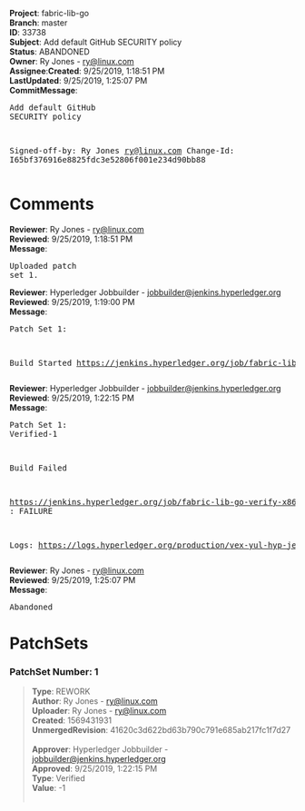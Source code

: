 <strong>Project</strong>: fabric-lib-go</br><strong>Branch</strong>: master<br><strong>ID</strong>: 33738<br><strong>Subject</strong>: Add default GitHub SECURITY policy<br><strong>Status</strong>: ABANDONED<br><strong>Owner</strong>: Ry Jones - ry@linux.com<br><strong>Assignee</strong>:<strong>Created</strong>: 9/25/2019, 1:18:51 PM<br><strong>LastUpdated</strong>: 9/25/2019, 1:25:07 PM<br><strong>CommitMessage</strong>:<br><pre>Add default GitHub SECURITY policy

Signed-off-by: Ry Jones <ry@linux.com>
Change-Id: I65bf376916e8825fdc3e52806f001e234d90bb88
</pre><h1>Comments</h1><strong>Reviewer</strong>: Ry Jones - ry@linux.com<br><strong>Reviewed</strong>: 9/25/2019, 1:18:51 PM<br><strong>Message</strong>: <pre>Uploaded patch set 1.</pre><strong>Reviewer</strong>: Hyperledger Jobbuilder - jobbuilder@jenkins.hyperledger.org<br><strong>Reviewed</strong>: 9/25/2019, 1:19:00 PM<br><strong>Message</strong>: <pre>Patch Set 1:

Build Started https://jenkins.hyperledger.org/job/fabric-lib-go-verify-x86_64/41/</pre><strong>Reviewer</strong>: Hyperledger Jobbuilder - jobbuilder@jenkins.hyperledger.org<br><strong>Reviewed</strong>: 9/25/2019, 1:22:15 PM<br><strong>Message</strong>: <pre>Patch Set 1: Verified-1

Build Failed 

https://jenkins.hyperledger.org/job/fabric-lib-go-verify-x86_64/41/ : FAILURE

Logs: https://logs.hyperledger.org/production/vex-yul-hyp-jenkins-3/fabric-lib-go-verify-x86_64/41</pre><strong>Reviewer</strong>: Ry Jones - ry@linux.com<br><strong>Reviewed</strong>: 9/25/2019, 1:25:07 PM<br><strong>Message</strong>: <pre>Abandoned</pre><h1>PatchSets</h1><h3>PatchSet Number: 1</h3><blockquote><strong>Type</strong>: REWORK<br><strong>Author</strong>: Ry Jones - ry@linux.com<br><strong>Uploader</strong>: Ry Jones - ry@linux.com<br><strong>Created</strong>: 1569431931<br><strong>UnmergedRevision</strong>: 41620c3d622bd63b790c791e685ab217fc1f7d27<br><br><strong>Approver</strong>: Hyperledger Jobbuilder - jobbuilder@jenkins.hyperledger.org<br><strong>Approved</strong>: 9/25/2019, 1:22:15 PM<br><strong>Type</strong>: Verified<br><strong>Value</strong>: -1<br><br></blockquote>